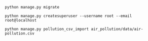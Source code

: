 ```shell
python manage.py migrate
```


```shell
python manage.py createsuperuser --username root --email root@localhost
```


```shell
python manage.py pollution_csv_import air_pollution/data/air-pollution.csv
```
